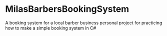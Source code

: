# MilasBarbersBookingSystem
A booking system for a local barber business
personal project for practicing how to make a simple booking system in C#

